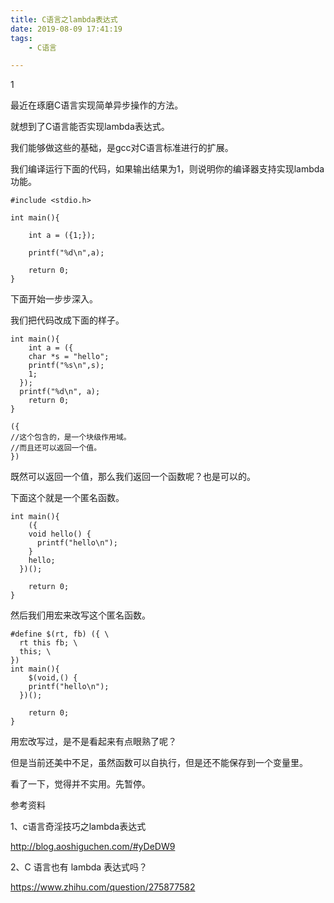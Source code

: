```yaml
---
title: C语言之lambda表达式
date: 2019-08-09 17:41:19
tags:
	- C语言

---
```


1

最近在琢磨C语言实现简单异步操作的方法。

就想到了C语言能否实现lambda表达式。

我们能够做这些的基础，是gcc对C语言标准进行的扩展。

我们编译运行下面的代码，如果输出结果为1，则说明你的编译器支持实现lambda功能。

```
#include <stdio.h>

int main(){

	int a = ({1;});

	printf("%d\n",a);

	return 0;
}
```

下面开始一步步深入。

我们把代码改成下面的样子。

```
int main(){
	int a = ({
    char *s = "hello";
    printf("%s\n",s);
    1;
  });
  printf("%d\n", a);
	return 0;
}
```

```
({
//这个包含的，是一个块级作用域。
//而且还可以返回一个值。
})
```

既然可以返回一个值，那么我们返回一个函数呢？也是可以的。

下面这个就是一个匿名函数。

```
int main(){
	({
    void hello() {
      printf("hello\n");
    }
    hello;
  })();

	return 0;
}
```

然后我们用宏来改写这个匿名函数。

```
#define $(rt, fb) ({ \
  rt this fb; \
  this; \
})
int main(){
	$(void,() {
    printf("hello\n");
  })();

	return 0;
}
```

用宏改写过，是不是看起来有点眼熟了呢？

但是当前还美中不足，虽然函数可以自执行，但是还不能保存到一个变量里。

看了一下，觉得并不实用。先暂停。



参考资料

1、c语言奇淫技巧之lambda表达式

http://blog.aoshiguchen.com/#yDeDW9

2、C 语言也有 lambda 表达式吗？

https://www.zhihu.com/question/275877582